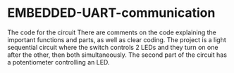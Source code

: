 # EMBEDDED-UART-communication
The code for the circuit
There are comments on the code explaining the important functions and parts, as well as clear coding.
The project is a light sequential circuit where the switch controls 2 LEDs and they turn on one after the other, then both simultaneously.
The second part of the circuit has a potentiometer controlling an LED.
